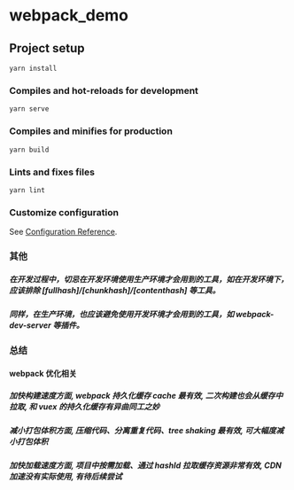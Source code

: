 # webpack_demo

## Project setup

```
yarn install
```

### Compiles and hot-reloads for development

```
yarn serve
```

### Compiles and minifies for production

```
yarn build
```

### Lints and fixes files

```
yarn lint
```

### Customize configuration

See [Configuration Reference](https://cli.vuejs.org/config/).

### 其他

##### 在开发过程中，切忌在开发环境使用生产环境才会用到的工具，如在开发环境下，应该排除 [fullhash]/[chunkhash]/[contenthash] 等工具。

##### 同样，在生产环境，也应该避免使用开发环境才会用到的工具，如 webpack-dev-server 等插件。

### 总结

#### webpack 优化相关

##### 加快构建速度方面, webpack 持久化缓存 cache 最有效, 二次构建也会从缓存中拉取, 和 vuex 的持久化缓存有异曲同工之妙

##### 减小打包体积方面, 压缩代码、分离重复代码、tree shaking 最有效, 可大幅度减小打包体积

##### 加快加载速度方面, 项目中按需加载、通过 hashId 拉取缓存资源非常有效, CDN 加速没有实际使用, 有待后续尝试
